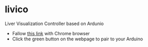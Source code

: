 # livico
Liver Visualization Controller based on Ardunio


- Fallow [this link](https://mjirik.github.io/livico.github.io/livico.html) with Chrome browser
- Click the green button on the webpage to pair to your Arduino
